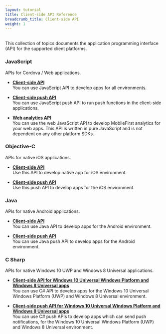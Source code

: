 ```yaml
---
layout: tutorial
title: Client-side API Reference
breadcrumb_title: Client-side API
weight: 1
---
```

<!-- NLS_CHARSET=UTF-8 -->
<br/>
This collection of topics documents the application programming interface (API) for the supported client platforms.

### JavaScript
APIs for Cordova / Web applications.

* **[Client-side API](javascript/client)**  
    You can use JavaScript API to develop apps for all environments.

* **[Client-side push API](javascript/push)**  
    You can use JavaScript push API to run push functions in the client-side applications.

* **[Web analytics API](javascript/analytics)**  
    You can use the web JavaScript API to develop MobileFirst analytics for your web apps. This API is written in pure JavaScript and is not dependent on any other platform SDKs.

### Objective-C
APIs for native iOS applications.

* **[Client-side API](objc/client)**   
    Use this API to develop native app for iOS environment.

* **[Client-side push API](objc/push)**  
    Use this push API to develop apps for the iOS environment.

### Java
APIs for native Android applications.

* **[Client-side API](java/client)**  
    You can use Java API to develop apps for the Android environment.

* **[Client-side push API](java/push)**  
    You can use Java push API to develop apps for the Android environment.

### C Sharp
APIs for native Windows 10 UWP and Windows 8 Universal applications.
* **[Client-side API for Windows 10 Universal Windows Platform and Windows 8 Universal apps](http://public.dhe.ibm.com/software/products/en/MobileFirstPlatform/docs/v800/mfpf_csharp_win8_native_client_api.pdf)**  
    You can use C# API to develop apps for the Windows 10 Universal Windows Platform (UWP) and Windows 8 Universal environment.

* **[Client-side push API for Windows 10 Universal Windows Platform and Windows 8 Universal apps](http://public.dhe.ibm.com/software/products/en/MobileFirstPlatform/docs/v800/mfpf_csharp_win8_native_client_push_api.pdf)**  
    You can use C# push APIs to develop apps which can send push notifications, for the Windows 10 Universal Windows Platform (UWP) and Windows 8 Universal environment.
